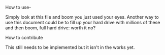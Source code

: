How to use-

Simply look at this file and boom you just used your eyes. Another way to use this document could be to fill up your hard drive with millions of these and then boom, full hard drive: worth it no?

How to contribute

This still needs to be implemented but it isn't in the works yet.
